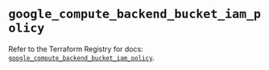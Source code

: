 # `google_compute_backend_bucket_iam_policy`

Refer to the Terraform Registry for docs: [`google_compute_backend_bucket_iam_policy`](https://registry.terraform.io/providers/hashicorp/google-beta/6.34.1/docs/resources/google_compute_backend_bucket_iam_policy).
